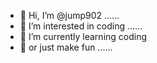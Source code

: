 - 👋 Hi, I’m @jump902 ......
- 👀 I’m interested in coding ......
- 🌱 I’m currently learning coding 
- 🌱 or just make fun ......

<!---
jump902/jump902 is a ✨ special ✨ repository because its `README.md` (this file) appears on your GitHub profile.
You can click the Preview link to take a look at your changes.
--->
